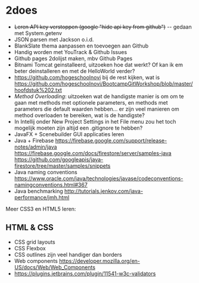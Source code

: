 # 2does

* <s>Leren API key verstoppen (google "hide api key from github")</s> -- gedaan met System.getenv
* JSON parsen met Jackson o.i.d.
* BlankSlate thema aanpassen en toevoegen aan Github 
* Handig worden met YouTrack & Github Issues
* Github pages 2dolijst maken, mbv Github Pages
* Bitnami Tomcat geinstalleerd, uitzoeken hoe dat werkt? Of kan ik em beter deinstalleren en met de HelloWorld verder?
* https://github.com/hogeschoolnovi bij de rest kijken, wat is https://github.com/hogeschoolnovi/BootcampGitWorkshop/blob/master/hoofdstuk%202.txt
* *Method Overloading*: uitzoeken wat de handigste manier is om om te gaan met methods met optionele parameters, en methods met parameters die default waarden hebben... er zijn veel manieren om method overloaden te bereiken, wat is de handigste?
* In Intellij onder New Project Settings in het File menu zou het toch mogelijk moeten zijn altijd een .gitignore te hebben?
* JavaFX + Scenebuilder GUI applicaties leren
* Java + Firebase https://firebase.google.com/support/release-notes/admin/java
https://firebase.google.com/docs/firestore/server/samples-java
https://github.com/googleapis/java-firestore/tree/master/samples/snippets
* Java naming conventions https://www.oracle.com/java/technologies/javase/codeconventions-namingconventions.html#367
* Java benchmarking http://tutorials.jenkov.com/java-performance/jmh.html


Meer CSS3 en HTML5 leren:

HTML & CSS
----------

* CSS grid layouts
* CSS Flexbox
* CSS outlines zijn veel handiger dan borders
* Web components https://developer.mozilla.org/en-US/docs/Web/Web_Components
* https://plugins.jetbrains.com/plugin/11541-w3c-validators
